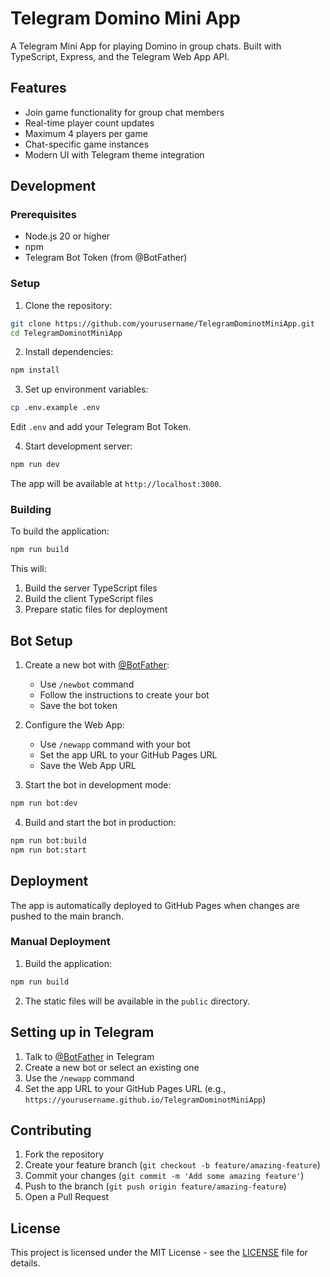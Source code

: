 # Telegram Domino Mini App

A Telegram Mini App for playing Domino in group chats. Built with TypeScript, Express, and the Telegram Web App API.

## Features

- Join game functionality for group chat members
- Real-time player count updates
- Maximum 4 players per game
- Chat-specific game instances
- Modern UI with Telegram theme integration

## Development

### Prerequisites

- Node.js 20 or higher
- npm
- Telegram Bot Token (from @BotFather)

### Setup

1. Clone the repository:
```bash
git clone https://github.com/yourusername/TelegramDominotMiniApp.git
cd TelegramDominotMiniApp
```

2. Install dependencies:
```bash
npm install
```

3. Set up environment variables:
```bash
cp .env.example .env
```
Edit `.env` and add your Telegram Bot Token.

4. Start development server:
```bash
npm run dev
```

The app will be available at `http://localhost:3000`.

### Building

To build the application:

```bash
npm run build
```

This will:
1. Build the server TypeScript files
2. Build the client TypeScript files
3. Prepare static files for deployment

## Bot Setup

1. Create a new bot with [@BotFather](https://t.me/botfather):
   - Use `/newbot` command
   - Follow the instructions to create your bot
   - Save the bot token

2. Configure the Web App:
   - Use `/newapp` command with your bot
   - Set the app URL to your GitHub Pages URL
   - Save the Web App URL

3. Start the bot in development mode:
```bash
npm run bot:dev
```

4. Build and start the bot in production:
```bash
npm run bot:build
npm run bot:start
```

## Deployment

The app is automatically deployed to GitHub Pages when changes are pushed to the main branch.

### Manual Deployment

1. Build the application:
```bash
npm run build
```

2. The static files will be available in the `public` directory.

## Setting up in Telegram

1. Talk to [@BotFather](https://t.me/botfather) in Telegram
2. Create a new bot or select an existing one
3. Use the `/newapp` command
4. Set the app URL to your GitHub Pages URL (e.g., `https://yourusername.github.io/TelegramDominotMiniApp`)

## Contributing

1. Fork the repository
2. Create your feature branch (`git checkout -b feature/amazing-feature`)
3. Commit your changes (`git commit -m 'Add some amazing feature'`)
4. Push to the branch (`git push origin feature/amazing-feature`)
5. Open a Pull Request

## License

This project is licensed under the MIT License - see the [LICENSE](LICENSE) file for details. 
